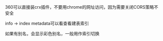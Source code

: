 360可以直接装crx插件，不要用chrome的网址访问，因为需要关闭CORS策略不安全

info -> index metadata可以看查看建表索引

如果有别名，会显示彩色别名，一般用作索引切换